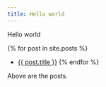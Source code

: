 ```yaml
---
title: Hello world
---
```


Hello world

{% for post in site.posts %}
 - <a href="{{ post.url }}">{{ post.title }}</a>
{% endfor %}

Above are the posts.
